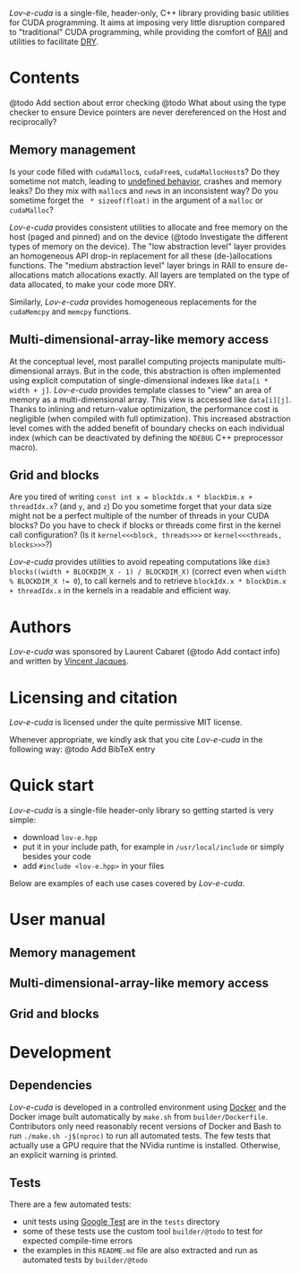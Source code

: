 <!-- Copyright 2022 Vincent Jacques -->
<!-- Copyright 2022 Laurent Cabaret -->

*Lov-e-cuda* is a single-file, header-only, C++ library providing basic utilities for CUDA programming.
It aims at imposing very little disruption compared to "traditional" CUDA programming,
while providing the comfort of [RAII](https://en.wikipedia.org/wiki/Resource_acquisition_is_initialization)
and utilities to facilitate [DRY](https://en.wikipedia.org/wiki/Don%27t_repeat_yourself).

# Contents

@todo Add section about error checking
@todo What about using the type checker to ensure Device pointers are never dereferenced on the Host and reciprocally?

## Memory management

Is your code filled with `cudaMalloc`s, `cudaFree`s, `cudaMallocHost`s?
Do they sometime not match, leading to [undefined behavior](), crashes and memory leaks?
Do they mix with `malloc`s and `new`s in an inconsistent way?
Do you sometime forget the ` * sizeof(float)` in the argument of a `malloc` or `cudaMalloc`?

*Lov-e-cuda* provides consistent utilities to allocate and free memory on the host (paged and pinned) and on the device (@todo Investigate the different types of memory on the device).
The "low abstraction level" layer provides an homogeneous API drop-in replacement for all these (de-)allocations functions.
The "medium abstraction level" layer brings in RAII to ensure de-allocations match allocations exactly.
All layers are templated on the type of data allocated, to make your code more DRY.

Similarly, *Lov-e-cuda* provides homogeneous replacements for the `cudaMemcpy` and `memcpy` functions.

## Multi-dimensional-array-like memory access

At the conceptual level, most parallel computing projects manipulate multi-dimensional arrays.
But in the code, this abstraction is often implemented using explicit computation of single-dimensional indexes like `data[i * width + j]`.
*Lov-e-cuda* provides template classes to "view" an area of memory as a multi-dimensional array.
This view is accessed like `data[i][j]`.
Thanks to inlining and return-value optimization, the performance cost is negligible (when compiled with full optimization).
This increased abstraction level comes with the added benefit of boundary checks on each individual index (which can be deactivated by defining the `NDEBUG` C++ preprocessor macro).

## Grid and blocks

Are you tired of writing `const int x = blockIdx.x * blockDim.x + threadIdx.x`? (and `y`, and `z`)
Do you sometime forget that your data size might not be a perfect multiple of the number of threads in your CUDA blocks?
Do you have to check if blocks or threads come first in the kernel call configuration? (Is it `kernel<<<block, threads>>>` or `kernel<<<threads, blocks>>>`?)

*Lov-e-cuda* provides utilities to avoid repeating computations like `dim3 blocks((width + BLOCKDIM_X - 1) / BLOCKDIM_X)` (correct even when `width % BLOCKDIM_X != 0`), to call kernels and to retrieve `blockIdx.x * blockDim.x + threadIdx.x` in the kernels in a readable and efficient way.

# Authors

*Lov-e-cuda* was sponsored by Laurent Cabaret (@todo Add contact info) and written by [Vincent Jacques](https://vincent-jacques.net).

# Licensing and citation

*Lov-e-cuda* is licensed under the quite permissive MIT license.

Whenever appropriate, we kindly ask that you cite *Lov-e-cuda* in the following way: @todo Add BibTeX entry

# Quick start

*Lov-e-cuda* is a single-file header-only library so getting started is very simple:
- download `lov-e.hpp`
- put it in your include path, for example in `/usr/local/include` or simply besides your code
- add `#include <lov-e.hpp>` in your files

Below are examples of each use cases covered by *Lov-e-cuda*.

# User manual

## Memory management

## Multi-dimensional-array-like memory access

## Grid and blocks

# Development

## Dependencies

*Lov-e-cuda* is developed in a controlled environment using [Docker](https://www.docker.com/) and the Docker image built automatically by `make.sh` from `builder/Dockerfile`.
Contributors only need reasonably recent versions of Docker and Bash to run `./make.sh -j$(nproc)` to run all automated tests.
The few tests that actually use a GPU require that the NVidia runtime is installed. Otherwise, an explicit warning is printed.

## Tests

There are a few automated tests:

- unit tests using [Google Test](https://google.github.io/googletest/) are in the `tests` directory
- some of these tests use the custom tool `builder/@todo` to test for expected compile-time errors
- the examples in this `README.md` file are also extracted and run as automated tests by `builder/@todo`
